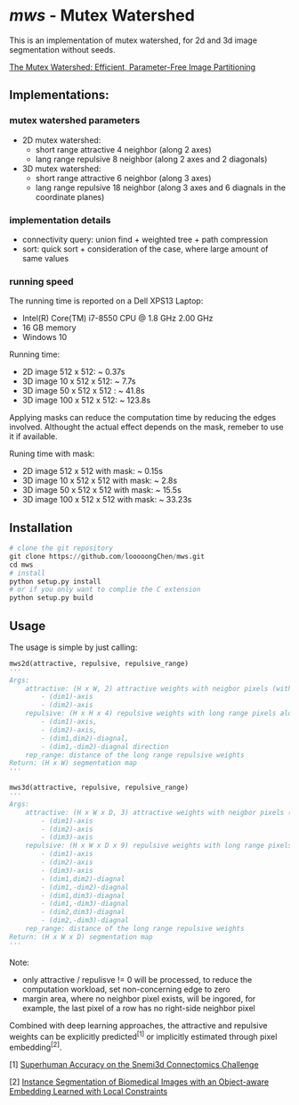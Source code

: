 # *mws* - Mutex Watershed 

This is an implementation of mutex watershed, for 2d and 3d image segmentation without seeds.

[The Mutex Watershed: Efficient, Parameter-Free Image Partitioning](http://openaccess.thecvf.com/content_ECCV_2018/html/Steffen_Wolf_The_Mutex_Watershed_ECCV_2018_paper.html)

## Implementations:

### mutex watershed parameters
- 2D mutex watershed: 
    - short range attractive 4 neighbor (along 2 axes)
    - lang range repulsive 8 neighbor (along 2 axes and 2 diagonals) 
- 3D mutex watershed: 
    - short range attractive 6 neighbor (along 3 axes)
    - lang range repulsive 18 neighbor (along 3 axes and 6 diagnals in the coordinate planes)

### implementation details
- connectivity query: union find + weighted tree + path compression
- sort: quick sort + consideration of the case, where large amount of same values

### running speed
The running time is reported on a Dell XPS13 Laptop: 
- Intel(R) Core(TM) i7-8550 CPU @ 1.8 GHz 2.00 GHz
- 16 GB memory
- Windows 10 

Running time:
- 2D image 512 x 512: ~ 0.37s
- 3D image 10 x 512 x 512: ~ 7.7s
- 3D image 50 x 512 x 512 : ~ 41.8s 
- 3D image 100 x 512 x 512: ~ 123.8s

Applying masks can reduce the computation time by reducing the edges involved. Althought the actual effect depends on the mask, remeber to use it if available.

Runing time with mask:
- 2D image 512 x 512 with mask: ~ 0.15s
- 3D image 10 x 512 x 512 with mask: ~ 2.8s
- 3D image 50 x 512 x 512 with mask: ~ 15.5s 
- 3D image 100 x 512 x 512 with mask: ~ 33.23s

## Installation

```python
# clone the git repository
git clone https://github.com/looooongChen/mws.git
cd mws
# install
python setup.py install 
# or if you only want to complie the C extension
python setup.py build
```

## Usage

The usage is simple by just calling: 
```python
mws2d(attractive, repulsive, repulsive_range)
'''
Args: 
    attractive: (H x W, 2) attractive weights with neigbor pixels (with distance 1) along directions
        - (dim1)-axis
        - (dim2)-axis
    repulsive: (H x H x 4) repulsive weights with long range pixels along directions
        - (dim1)-axis, 
        - (dim2)-axis, 
        - (dim1,dim2)-diagnal, 
        - (dim1,-dim2)-diagnal direction
    rep_range: distance of the long range repulsive weights
Return: (H x W) segmentation map
'''

mws3d(attractive, repulsive, repulsive_range)
'''
Args: 
    attractive: (H x W x D, 3) attractive weights with neigbor pixels (with distance 1) along directions
        - (dim1)-axis
        - (dim2)-axis
        - (dim3)-axis
    repulsive: (H x W x D x 9) repulsive weights with long range pixels along directions
        - (dim1)-axis
        - (dim2)-axis
        - (dim3)-axis
        - (dim1,dim2)-diagnal
        - (dim1,-dim2)-diagnal
        - (dim1,dim3)-diagnal
        - (dim1,-dim3)-diagnal
        - (dim2,dim3)-diagnal
        - (dim2,-dim3)-diagnal
    rep_range: distance of the long range repulsive weights
Return: (H x W x D) segmentation map
'''
```

Note: 
- only attractive / repulisve != 0 will be processed, to reduce the computation workload, set non-concerning edge to zero
- margin area, where no neighbor pixel exists, will be ingored, for example, the last pixel of a row has no right-side neighbor pixel 

Combined with deep learning approaches, the attractive and repulsive weights can be explicitly predicted<sup>\[1\]</sup> or implicitly estimated through pixel embedding<sup>\[2\]</sup>.

\[1\] [Superhuman Accuracy on the Snemi3d Connectomics Challenge](https://arxiv.org/abs/1706.00120)  

\[2\] [Instance Segmentation of Biomedical Images with an Object-aware Embedding Learned with Local Constraints](https://www.researchgate.net/publication/340826279_Instance_Segmentation_of_Biomedical_Images_with_an_Object-aware_Embedding_Learned_with_Local_Constraints)

